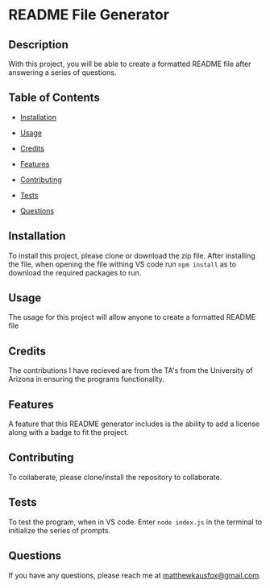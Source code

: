 # README File Generator
  

  ## Description
  With this project, you will be able to create a formatted README file after answering a series of questions.

  ## Table of Contents
  * [Installation](#installation)
  * [Usage](#usage)
  * [Credits](#credits)
  
  * [Features](#features)
  * [Contributing](#contributing)
  * [Tests](#tests)
  * [Questions](#questions)
  

  ## Installation
  To install this project, please clone or download the zip file. After installing the file, when opening the file withing VS code run `npm install` as to download the required packages to run.

  ## Usage
  The usage for this project will allow anyone to create a formatted README file

  ## Credits
  The contributions I have recieved are from the TA's from the University of Arizona in ensuring the programs functionality.

  
  
  ## Features
  A feature that this README generator includes is the ability to add a license along with a badge to fit the project.


  ## Contributing
  To collaberate, please clone/install the repository to collaborate.


  ## Tests
  To test the program, when in VS code. Enter `node index.js` in the terminal to initialize the series of prompts.

  ## Questions
  If you have any questions, please reach me at matthewkausfox@gmail.com. 
